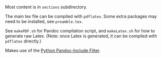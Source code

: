 Most content is in `sections` subdirectory.

The main tex file can be compiled with `pdflatex`.
Some extra packages may need to be installed, see `preamble.tex`.

See `makePDF.sh` for Pandoc compilation script, and `makeLatex.sh` for how to generate raw Latex. 
(Note: once Latex is generated, it can be compiled with `pdflatex` directly.)

Makes use of the [Python Pandoc-Include Filter](https://pypi.org/project/pandoc-include/).
